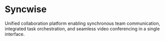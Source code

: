 # Syncwise
Unified collaboration platform enabling synchronous team communication, integrated task orchestration, and seamless video conferencing in a single interface.
